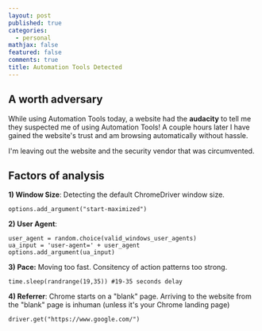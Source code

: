 ```yaml
---
layout: post
published: true
categories:
  - personal
mathjax: false
featured: false
comments: true
title: Automation Tools Detected
---
```

## A worth adversary

While using Automation Tools today, a website had the **audacity** to tell me they suspected me of using Automation Tools! A couple hours later I have gained the website's trust and am browsing automatically without hassle. 

I'm leaving out the website and the security vendor that was circumvented.

## Factors of analysis
**1) Window Size**: Detecting the default ChromeDriver window size.
```
options.add_argument("start-maximized")
```
**2) User Agent**: 
```
user_agent = random.choice(valid_windows_user_agents)
ua_input = 'user-agent=' + user_agent
options.add_argument(ua_input)
```

**3) Pace:** Moving too fast. Consitency of action patterns too strong.
```
time.sleep(randrange(19,35)) #19-35 seconds delay
```

**4) Referrer**: Chrome starts on a "blank" page. Arriving to the website from the "blank" page is inhuman (unless it's your Chrome landing page)
```
driver.get("https://www.google.com/")
```
